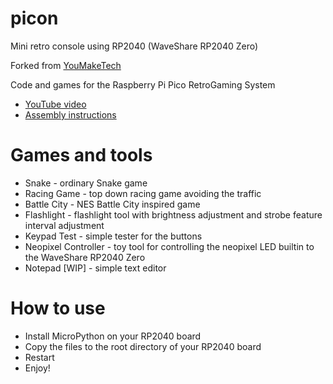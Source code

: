 # picon

Mini retro console using RP2040 (WaveShare RP2040 Zero)

Forked from [YouMakeTech](https://github.com/YouMakeTech/PicoRetroGamingSystem)

Code and games for the Raspberry Pi Pico RetroGaming System
* [YouTube video](https://youtu.be/VYeIR5n5Few)
* [Assembly instructions](https://www.youmaketech.com/raspberry-pi-pico-retrogaming-system/)


Games and tools
=====
 - Snake - ordinary Snake game 
 - Racing Game - top down racing game avoiding the traffic
 - Battle City - NES Battle City inspired game
 - Flashlight - flashlight tool with brightness adjustment and strobe feature interval adjustment
 - Keypad Test - simple tester for the buttons
 - Neopixel Controller - toy tool for controlling the neopixel LED builtin to the WaveShare RP2040 Zero
 - Notepad [WIP] - simple text editor

How to use
==========
* Install MicroPython on your RP2040 board
* Copy the files to the root directory of your RP2040 board
* Restart
* Enjoy!
